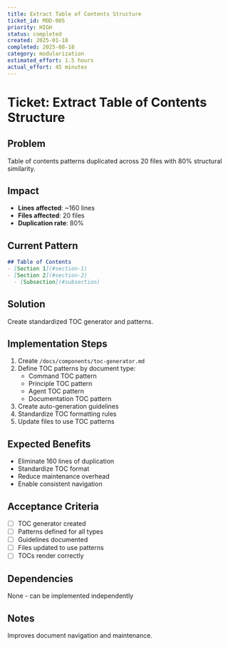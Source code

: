 ```yaml
---
title: Extract Table of Contents Structure
ticket_id: MOD-005
priority: HIGH
status: completed
created: 2025-01-18
completed: 2025-08-18
category: modularization
estimated_effort: 1.5 hours
actual_effort: 45 minutes
---
```


# Ticket: Extract Table of Contents Structure

## Problem
Table of contents patterns duplicated across 20 files with 80% structural similarity.

## Impact
- **Lines affected**: ~160 lines
- **Files affected**: 20 files
- **Duplication rate**: 80%

## Current Pattern
```markdown
## Table of Contents
- [Section 1](#section-1)
- [Section 2](#section-2)
  - [Subsection](#subsection)
```

## Solution
Create standardized TOC generator and patterns.

## Implementation Steps
1. Create `/docs/components/toc-generator.md`
2. Define TOC patterns by document type:
   - Command TOC pattern
   - Principle TOC pattern
   - Agent TOC pattern
   - Documentation TOC pattern
3. Create auto-generation guidelines
4. Standardize TOC formatting rules
5. Update files to use TOC patterns

## Expected Benefits
- Eliminate 160 lines of duplication
- Standardize TOC format
- Reduce maintenance overhead
- Enable consistent navigation

## Acceptance Criteria
- [ ] TOC generator created
- [ ] Patterns defined for all types
- [ ] Guidelines documented
- [ ] Files updated to use patterns
- [ ] TOCs render correctly

## Dependencies
None - can be implemented independently

## Notes
Improves document navigation and maintenance.